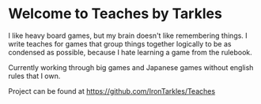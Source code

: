 # Welcome to Teaches by Tarkles
I like heavy board games, but my brain doesn't like remembering things. I write teaches for games that group things together logically to be as condensed as possible, because I hate learning a game from the rulebook.

Currently working through big games and Japanese games without english rules that I own.

Project can be found at https://github.com/IronTarkles/Teaches